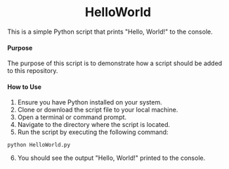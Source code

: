 <div align="center">

# HelloWorld

</div>
This is a simple Python script that prints "Hello, World!" to the console.

#### Purpose

The purpose of this script is to demonstrate how a script should be added to this repository.

#### How to Use

1. Ensure you have Python installed on your system.
2. Clone or download the script file to your local machine.
3. Open a terminal or command prompt.
4. Navigate to the directory where the script is located.
5. Run the script by executing the following command:

```
python HelloWorld.py
```

6. You should see the output "Hello, World!" printed to the console.
